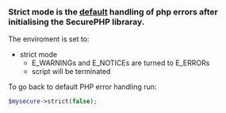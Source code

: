 ### Strict mode is the [default](default.md) handling of php errors after initialising the SecurePHP libraray.

The enviroment is set to:

* strict mode
    - E_WARNINGs and E_NOTICEs are turned to E_ERRORs
    - script will be terminated


To go back to default PHP error handling run:

```php
$mysecure->strict(false);
```